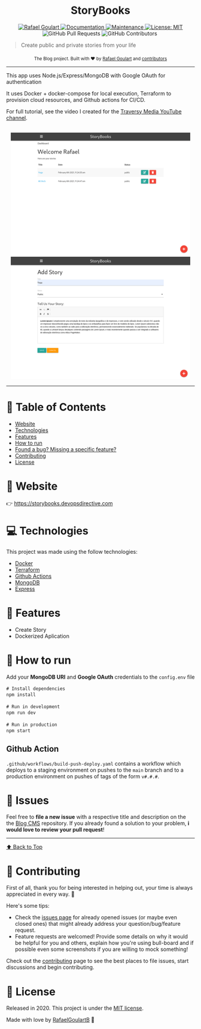 <h1 align="center">StoryBooks</h1>

<p align="center">	
   <a href="https://www.linkedin.com/in/rafael-goulartb/">
      <img alt="Rafael Goulart" src="https://img.shields.io/badge/-RafaelGoulartB-fe4d3b?style=flat&logo=Linkedin&logoColor=white" />
   </a>
  <a href="https://github.com/RafaelGoulartB/devops-crash-course#readme">
    <img alt="Documentation" src="https://img.shields.io/badge/documentation-yes-fe4d3b.svg" target="_blank" />
  </a>
  <a href="https://github.com/RafaelGoulartB/devops-crash-course/graphs/commit-activity">
    <img alt="Maintenance" src="https://img.shields.io/badge/Maintained%3F-yes-fe4d3b.svg" target="_blank" />
  </a>
  <a href="https://github.com/RafaelGoulartB/devops-crash-course/blob/master/LICENSE">
    <img alt="License: MIT" src="https://img.shields.io/badge/License-MIT-fe4d3b.svg" target="_blank" />
  </a>
  <img alt="GitHub Pull Requests" src="https://img.shields.io/github/issues-pr/RafaelGoulartB/devops-crash-course?color=fe4d3b" />
  <img alt="GitHub Contributors" src="https://img.shields.io/github/contributors/RafaelGoulartB/devops-crash-course?color=fe4d3b" />
  <img alt="" src="https://img.shields.io/github/repo-size/RafaelGoulartB/devops-crash-course?color=fe4d3b" />
</p>

> Create public and private stories from your life

<div align="center">
  <sub>The Blog project. Built with ❤︎ by
    <a href="https://github.com/RafaelGoulartB">Rafael Goulart</a> and
    <a href="https://github.com/RafaelGoulartB/devops-crash-course/graphs/contributors">
      contributors
    </a>
  </sub>
</div>

---

This app uses Node.js/Express/MongoDB with Google OAuth for authentication

It uses Docker + docker-compose for local execution, Terraform to provision cloud resources, and Github actions for CI/CD.

For full tutorial, see the video I created for the [Traversy Media YouTube channel](https://www.youtube.com/c/TraversyMedia/videos).

<br />
<div align="center">
  <img src="./.github/screenshots/screenshot-1.png" width="480">
  <img src="./.github/screenshots/screenshot-2.png" width="480">
</div>

---

# :pushpin: Table of Contents

* [Website](#eyes-website)
* [Technologies](#computer-technologies)
* [Features](#rocket-features)
* [How to run](#construction_worker-how-to-run)
* [Found a bug? Missing a specific feature?](#bug-issues)
* [Contributing](#tada-contributing)
* [License](#closed_book-license)


# :eyes: Website
👉 https://storybooks.devopsdirective.com

# :computer: Technologies
This project was made using the follow technologies:

* [Docker](https://www.docker.com/)     
* [Terraform](https://www.terraform.io/)      
* [Github Actions](https://github.com/features/actions)    
* [MongoDB](https://www.mongodb.com/)     
* [Express](http://expressjs.com/)     

# :rocket: Features

- Create Story
- Dockerized Aplication

# :construction_worker: How to run
Add your **MongoDB URI** and **Google OAuth** credentials to the `config.env` file

```
# Install dependencies
npm install

# Run in development
npm run dev

# Run in production
npm start
```

## Github Action

`.github/workflows/build-push-deploy.yaml` contains a workflow which deploys to a staging environment on pushes to the `main` branch and to a production environment on pushes of tags of the form `v#.#.#`.


# :bug: Issues

Feel free to **file a new issue** with a respective title and description on the the [Blog CMS](https://github.com/RafaelGoulartB/devops-crash-course/issues) repository. If you already found a solution to your problem, **i would love to review your pull request**!

---

[⬆ Back to Top](#pushpin-table-of-contents)

# :tada: Contributing
First of all, thank you for being interested in helping out, your time is always appreciated in every way. :100:

Here's some tips:

* Check the [issues page](https://github.com/RafaelGoulartB/devops-crash-course/issues) for already opened issues (or maybe even closed ones) that might already address your question/bug/feature request.
* Feature requests are welcomed! Provide some details on why it would be helpful for you and others, explain how you're using bull-board and if possible even some screenshots if you are willing to mock something!

Check out the [contributing](./CONTRIBUTING.md) page to see the best places to file issues, start discussions and begin contributing.

# :closed_book: License

Released in 2020.
This project is under the [MIT license](./LICENSE).

Made with love by [RafaelGoulartB](https://github.com/RafaelGoulartB) 🚀
